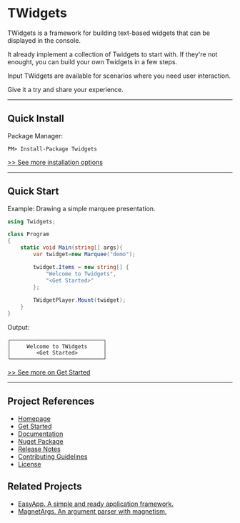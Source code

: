 # TWidgets

TWidgets is a framework for building text-based widgets that can be displayed in the console.

It already implement a collection of Twidgets to start with. If they're not enought, you can build your own Twidgets in a few steps.

Input TWidgets are available for scenarios where you need user interaction.

Give it a try and share your experience.

----

## Quick Install
Package Manager:
``` shell
PM> Install-Package Twidgets
```

[>> See more installation options](https://github.com/arttorres/TWidgets/wiki/Install)

---
## Quick Start
Example: Drawing a simple marquee presentation.

``` csharp
using Twidgets;

class Program
{
    static void Main(string[] args){
        var twidget=new Marquee("demo");

        twidget.Items = new string[] {
            "Welcome to Twidgets",
            "<Get Started>"
        };
        
        TWidgetPlayer.Mount(twidget);
    }
}
```

Output:

``` shell
┌─────────────────────────────┐
│     Welcome to TWidgets     │
│        <Get Started>        │
└─────────────────────────────┘
```
[>> See more on Get Started](https://github.com/arttorres/TWidgets/wiki/Get-Started)

---
## Project References
- [Homepage](https://arttorres.github.io/TWidgets)
- [Get Started](https://arttorres.github.io/TWidgets/articles/quickstart.html)
- [Documentation](https://arttorres.github.io/TWidgets/api/TWidgets.html)
- [Nuget Package](https://www.nuget.org/packages/TWidgets)
- [Release Notes](https://github.com/arttorres/TWidgets/releases)
- [Contributing Guidelines](https://github.com/ArtTorres/TWidgets/blob/master/.github/CONTRIBUTING.md)
- [License](https://github.com/ArtTorres/TWidgets/blob/master/LICENSE)

## Related Projects
- [EasyApp. A simple and ready application framework.](https://github.com/arttorres/EasyApp)
- [MagnetArgs. An argument parser with magnetism.](https://github.com/arttorres/MagnetArgs)
